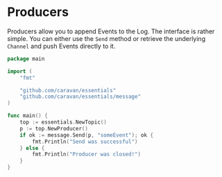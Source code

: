 # Producers

Producers allow you to append Events to the Log. The interface is rather simple. You can either use the `Send` method or retrieve the underlying `Channel` and push Events directly to it.

```go
package main

import (
    "fmt"

    "github.com/caravan/essentials"
	"github.com/caravan/essentials/message"
)

func main() {
    top := essentials.NewTopic()
    p := top.NewProducer()
    if ok := message.Send(p, "someEvent"); ok {
        fmt.Println("Send was successful")
    } else {
        fmt.Println("Producer was closed!")
    }
}
```

